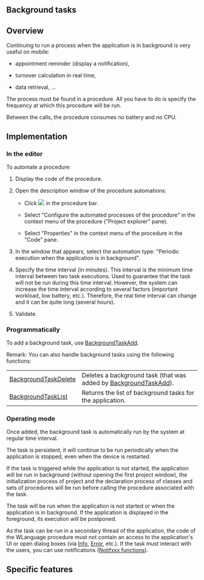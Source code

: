 
## Background tasks
			

<a name="NOTE1"></a>
<a name="NOTE1_1"></a>


## Overview
<a name="overview_ELTTEXTE000113"></a>
Continuing to run a process when the application is in background is very useful on mobile: 

- appointment reminder (display a notification),

- turnover calculation in real time,

- data retrieval, ...


The process must be found in a procedure. All you have to do is specify the frequency at which this procedure will be run.

Between the calls, the procedure consumes no battery and no CPU.

<a name="NOTE2"></a>
<a name="NOTE2_1"></a>


## Implementation
<a name="implementation_ELTTEXTE000137"></a>


### In the editor
<a name="the_editor_ELTPARAGRAPHE000024"></a>

To automate a procedure:

1. Display the code of the procedure.

2. Open the description window of the procedure automations:

	- Click ![](https://doc.pcsoft.fr/en-US/images/image.awp?langid=3&name=Proc_auto_Ico.gif) in the procedure bar.

	- Select "Configure the automated processes of the procedure" in the context menu of the procedure ("Project explorer" pane).

	- Select "Properties" in the context menu of the procedure in the "Code" pane.




3. In the window that appears, select the automation type: "Periodic execution when the application is in background".

4. Specify the time interval (in minutes). This interval is the minimum time interval between two task executions. Used to guarantee that the task will not be run during this time interval. However, the system can increase the time interval according to several factors (important workload, low battery, etc.). Therefore, the real time interval can change and it can be quite long (several hours).

5. Validate. 





### Programmatically
<a name="programmatically_ELTPARAGRAPHE000045"></a>

To add a background task, use [BackgroundTaskAdd](../WDLang3/1000023454.md). 

Remark: You can also handle background tasks using the following functions: 



|   |   |
| --- | --- |
| [BackgroundTaskDelete](../WDLang3/1000023455.md) | Deletes a background task (that was added by [BackgroundTaskAdd](../WDLang3/1000023454.md)). |
| [BackgroundTaskList](../WDLang3/1000023456.md) | Returns the list of background tasks for the application. |






### Operating mode
<a name="operating_mode_ELTPARAGRAPHE000056"></a>

Once added, the background task is automatically run by the system at regular time interval. 

The task is persistent, it will continue to be run periodically when the application is stopped, even when the device is restarted. 

If the task is triggered while the application is not started, the application will be run in background (without opening the first project window), the initialization process of project and the declaration process of classes and sets of procedures will be run before calling the procedure associated with the task. 

The task will be run when the application is not started or when the application is in background. If the application is displayed in the foreground, its execution will be postponed.

As the task can be run in a secondary thread of the application, the code of the WLanguage procedure must not contain an access to the application's UI or open dialog boxes (via [Info](../WDLang1/3021011.md), [Error](../WDLang1/3021013.md), etc.). If the task must interact with the users, you can use notifications ([Notifxxx functions](../WDLang3/1000019476.md)).

<a name="NOTE3"></a>
<a name="NOTE3_1"></a>


## Specific features
<a name="specific_features_ELTTEXTE000211"></a>




